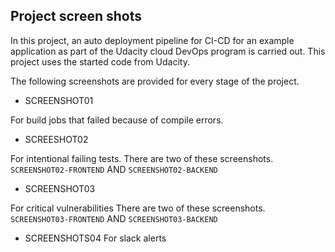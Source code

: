 ## Project screen shots

In this project, an auto deployment pipeline for CI-CD for an example application as part of the Udacity cloud DevOps program is carried out. This project uses the started code from Udacity.

The following screenshots are provided for every stage of the project.

- SCREENSHOT01

For build jobs that failed because of compile errors.

- SCREESHOT02

For intentional failing tests. There are two of these screenshots. `SCREENSHOT02-FRONTEND` AND `SCREENSHOT02-BACKEND`

- SCREENSHOT03

For critical vulnerabilities There are two of these screenshots. `SCREENSHOT03-FRONTEND` AND `SCREENSHOT03-BACKEND`

- SCREENSHOTS04
  For slack alerts
